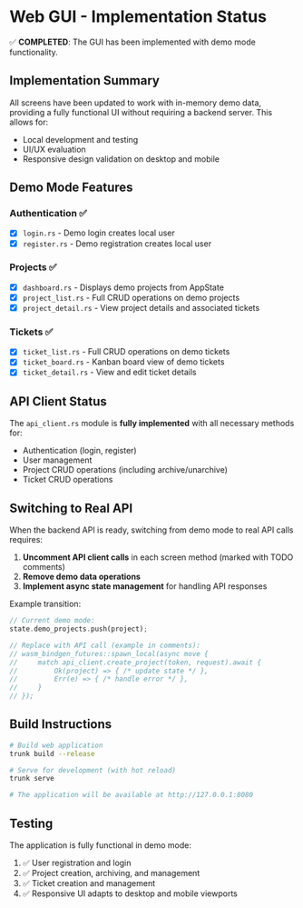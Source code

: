 # Web GUI - Implementation Status

✅ **COMPLETED**: The GUI has been implemented with demo mode functionality.

## Implementation Summary

All screens have been updated to work with in-memory demo data, providing a fully functional UI without requiring a backend server. This allows for:
- Local development and testing
- UI/UX evaluation
- Responsive design validation on desktop and mobile

## Demo Mode Features

### Authentication ✅
- [x] `login.rs` - Demo login creates local user
- [x] `register.rs` - Demo registration creates local user

### Projects ✅
- [x] `dashboard.rs` - Displays demo projects from AppState
- [x] `project_list.rs` - Full CRUD operations on demo projects
- [x] `project_detail.rs` - View project details and associated tickets

### Tickets ✅
- [x] `ticket_list.rs` - Full CRUD operations on demo tickets
- [x] `ticket_board.rs` - Kanban board view of demo tickets
- [x] `ticket_detail.rs` - View and edit ticket details

## API Client Status

The `api_client.rs` module is **fully implemented** with all necessary methods for:
- Authentication (login, register)
- User management
- Project CRUD operations (including archive/unarchive)
- Ticket CRUD operations

## Switching to Real API

When the backend API is ready, switching from demo mode to real API calls requires:

1. **Uncomment API client calls** in each screen method (marked with TODO comments)
2. **Remove demo data operations**
3. **Implement async state management** for handling API responses

Example transition:
```rust
// Current demo mode:
state.demo_projects.push(project);

// Replace with API call (example in comments):
// wasm_bindgen_futures::spawn_local(async move {
//     match api_client.create_project(token, request).await {
//         Ok(project) => { /* update state */ },
//         Err(e) => { /* handle error */ },
//     }
// });
```

## Build Instructions

```bash
# Build web application
trunk build --release

# Serve for development (with hot reload)
trunk serve

# The application will be available at http://127.0.0.1:8080
```

## Testing

The application is fully functional in demo mode:
1. ✅ User registration and login
2. ✅ Project creation, archiving, and management
3. ✅ Ticket creation and management
4. ✅ Responsive UI adapts to desktop and mobile viewports
